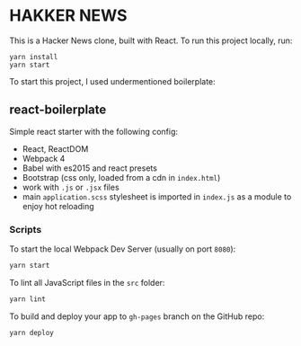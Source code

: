 # HAKKER NEWS
This is a Hacker News clone, built with React.
To run this project locally, run:

```
yarn install
yarn start
```

To start this project, I used undermentioned boilerplate:

## react-boilerplate

Simple react starter with the following config:

- React, ReactDOM
- Webpack 4
- Babel with es2015 and react presets
- Bootstrap (css only, loaded from a cdn in `index.html`)
- work with `.js` or `.jsx` files
- main `application.scss` stylesheet is imported in `index.js` as a module to enjoy hot reloading

### Scripts

To start the local Webpack Dev Server (usually on port `8080`):

```bash
yarn start
```

To lint all JavaScript files in the `src` folder:

```bash
yarn lint
```

To build and deploy your app to `gh-pages` branch on the GitHub repo:

```bash
yarn deploy
```
